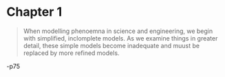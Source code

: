 # Chapter 1
> When modelling phenoemna in science and engineering, we begin with simplified,
inclomplete models. As we examine things in greater detail, these simple models
become inadequate and muust be replaced by more refined models.

-p75
